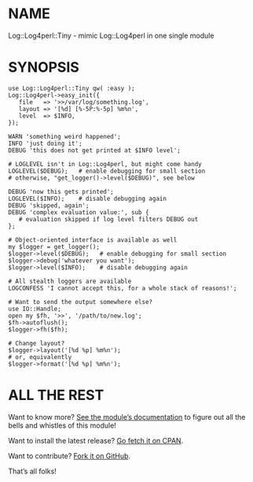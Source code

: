 NAME
====

Log::Log4perl::Tiny - mimic Log::Log4perl in one single module

SYNOPSIS
========

    use Log::Log4perl::Tiny qw( :easy );
    Log::Log4perl->easy_init({
       file   => '>>/var/log/something.log',
       layout => '[%d] [%-5P:%-5p] %m%n',
       level  => $INFO,
    });
    
    WARN 'something weird happened';
    INFO 'just doing it';
    DEBUG 'this does not get printed at $INFO level';
    
    # LOGLEVEL isn't in Log::Log4perl, but might come handy
    LOGLEVEL($DEBUG);   # enable debugging for small section
    # otherwise, "get_logger()->level($DEBUG)", see below
    
    DEBUG 'now this gets printed';
    LOGLEVEL($INFO);    # disable debugging again
    DEBUG 'skipped, again';
    DEBUG 'complex evaluation value:', sub { 
       # evaluation skipped if log level filters DEBUG out
    };
    
    # Object-oriented interface is available as well
    my $logger = get_logger();
    $logger->level($DEBUG);   # enable debugging for small section
    $logger->debug('whatever you want');
    $logger->level($INFO);    # disable debugging again
    
    # All stealth loggers are available
    LOGCONFESS 'I cannot accept this, for a whole stack of reasons!';
    
    # Want to send the output somewhere else?
    use IO::Handle;
    open my $fh, '>>', '/path/to/new.log';
    $fh->autoflush();
    $logger->fh($fh);
    
    # Change layout?
    $logger->layout('[%d %p] %m%n');
    # or, equivalently
    $logger->format('[%d %p] %m%n');

ALL THE REST
============

Want to know more? [See the module’s documentation](http://search.cpan.org/perldoc?Log::Log4perl::Tiny) to figure out
all the bells and whistles of this module!

Want to install the latest release? [Go fetch it on CPAN](http://search.cpan.org/dist/Log-Log4perl-Tiny/).

Want to contribute? [Fork it on GitHub](https://github.com/polettix/Log-Log4perl-Tiny).

That’s all folks!
